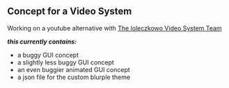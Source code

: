 ## Concept for a Video System

Working on a youtube alternative with [The loleczkowo Video System Team](videosystem.loleczkowo.com/discord)

***this currently contains:***
- a buggy GUI concept
- a slightly less buggy GUI concept
- an even buggier animated GUI concept
- a json file for the custom blurple theme
